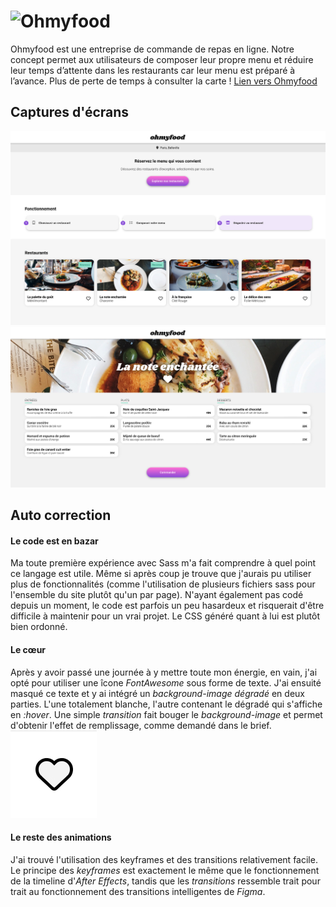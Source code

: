 # ![Ohmyfood](https://socialify.git.ci/octavegraf/ohmyfood/image?description=1&font=Jost&forks=1&logo=https%3A%2F%2Fsvgshare.com%2Fi%2FwaB.svg&name=1&owner=1&pattern=Solid&stargazers=1&theme=Auto)

Ohmyfood est une entreprise de commande de repas en ligne. Notre concept permet aux utilisateurs de composer leur propre menu et réduire leur temps d’attente dans les restaurants car leur menu est préparé à l’avance. Plus de perte de temps à consulter la carte !
[Lien vers Ohmyfood](octavegraf.github.com/ohmyfood)

## Captures d'écrans
![Index Desktop](readme/index-desktop.png)
![Menu Desktop](readme/menu-desktop.png)

## Auto correction

#### Le code est en bazar

Ma toute première expérience avec Sass m'a fait comprendre à quel point ce langage est utile. Même si après coup je trouve que j'aurais pu utiliser plus de fonctionnalités (comme l'utilisation de plusieurs fichiers sass pour l'ensemble du site plutôt qu'un par page). N'ayant également pas codé depuis un moment, le code est parfois un peu hasardeux et risquerait d'être difficile à maintenir pour un vrai projet. Le CSS généré quant à lui est plutôt bien ordonné.

#### Le cœur

Après y avoir passé une journée à y mettre toute mon énergie, en vain, j'ai opté pour utiliser une îcone _FontAwesome_ sous forme de texte. J'ai ensuité masqué ce texte et y ai intégré un _background-image dégradé_ en deux parties. L'une totalement blanche, l'autre contenant le dégradé qui s'affiche en _:hover_. Une simple _transition_ fait bouger le _background-image_ et permet d'obtenir l'effet de remplissage, comme demandé dans le brief.
![Animation cœur](readme/heart-animation.gif)

#### Le reste des animations

J'ai trouvé l'utilisation des keyframes et des transitions relativement facile. Le principe des _keyframes_ est exactement le même que le fonctionnement de la timeline d'_After Effects_, tandis que les _transitions_ ressemble trait pour trait au fonctionnement des transitions intelligentes de _Figma_.
